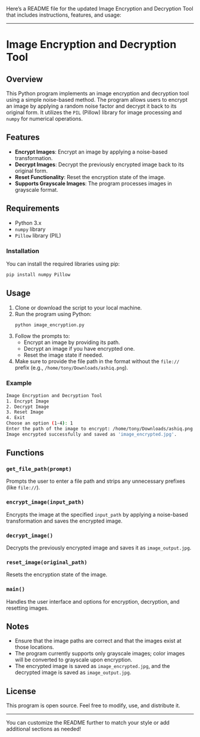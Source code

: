 Here’s a README file for the updated Image Encryption and Decryption Tool that includes instructions, features, and usage:

---

# Image Encryption and Decryption Tool

## Overview
This Python program implements an image encryption and decryption tool using a simple noise-based method. The program allows users to encrypt an image by applying a random noise factor and decrypt it back to its original form. It utilizes the `PIL` (Pillow) library for image processing and `numpy` for numerical operations.

## Features
- **Encrypt Images**: Encrypt an image by applying a noise-based transformation.
- **Decrypt Images**: Decrypt the previously encrypted image back to its original form.
- **Reset Functionality**: Reset the encryption state of the image.
- **Supports Grayscale Images**: The program processes images in grayscale format.

## Requirements
- Python 3.x
- `numpy` library
- `Pillow` library (PIL)

### Installation
You can install the required libraries using pip:
```bash
pip install numpy Pillow
```

## Usage
1. Clone or download the script to your local machine.
2. Run the program using Python:
    ```bash
    python image_encryption.py
    ```
3. Follow the prompts to:
    - Encrypt an image by providing its path.
    - Decrypt an image if you have encrypted one.
    - Reset the image state if needed.
4. Make sure to provide the file path in the format without the `file://` prefix (e.g., `/home/tony/Downloads/ashiq.png`).

### Example
```bash
Image Encryption and Decryption Tool
1. Encrypt Image
2. Decrypt Image
3. Reset Image
4. Exit
Choose an option (1-4): 1
Enter the path of the image to encrypt: /home/tony/Downloads/ashiq.png
Image encrypted successfully and saved as 'image_encrypted.jpg'.
```

## Functions

### `get_file_path(prompt)`
Prompts the user to enter a file path and strips any unnecessary prefixes (like `file://`).

### `encrypt_image(input_path)`
Encrypts the image at the specified `input_path` by applying a noise-based transformation and saves the encrypted image.

### `decrypt_image()`
Decrypts the previously encrypted image and saves it as `image_output.jpg`.

### `reset_image(original_path)`
Resets the encryption state of the image.

### `main()`
Handles the user interface and options for encryption, decryption, and resetting images.

## Notes
- Ensure that the image paths are correct and that the images exist at those locations.
- The program currently supports only grayscale images; color images will be converted to grayscale upon encryption.
- The encrypted image is saved as `image_encrypted.jpg`, and the decrypted image is saved as `image_output.jpg`.

## License
This program is open source. Feel free to modify, use, and distribute it.

---

You can customize the README further to match your style or add additional sections as needed!
